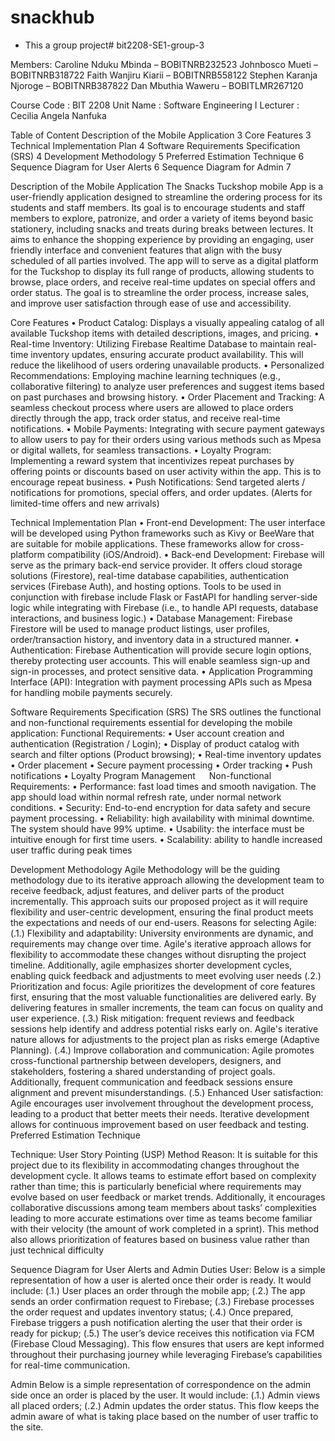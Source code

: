 # snackhub
- This a group project# bit2208-SE1-group-3

Members: 
Caroline Nduku Mbinda – BOBITNRB232523
Johnbosco Mueti – BOBITNRB318722
Faith Wanjiru Kiarii – BOBITNRB558122
Stephen Karanja Njoroge – BOBITNRB387822
Dan Mbuthia Waweru – BOBITLMR267120

Course Code  : BIT 2208
Unit Name    : Software Engineering I
Lecturer     : Cecilia Angela Nanfuka


Table of Content
    Description of the Mobile Application	       3
    Core Features	                               3
    Technical Implementation Plan	               4
    Software Requirements Specification (SRS)	   4
    Development Methodology	                     5
    Preferred Estimation Technique	             6
    Sequence Diagram for User Alerts	           6
    Sequence Diagram for Admin	                 7
   

Description of the Mobile Application
The Snacks Tuckshop mobile App is a user-friendly application designed to streamline the ordering process for its students and staff members. Its goal is to encourage students and staff members to explore, patronize, and order a variety of items beyond basic stationery, including snacks and treats during breaks between lectures. It aims to enhance the shopping experience by providing an engaging, user friendly interface and convenient features that align with the busy scheduled of all parties involved.
The app will  to serve as a digital platform for the Tuckshop to display its full range of products, allowing students to browse, place orders, and receive real-time updates on special offers and order status. The goal is to streamline the order process, increase sales, and improve user satisfaction through ease of use and accessibility.


Core Features
   •	Product Catalog: Displays a visually appealing catalog of all available Tuckshop items with detailed descriptions, images, and pricing.
   •	Real-time Inventory: Utilizing Firebase Realtime Database to maintain real-time inventory updates, ensuring accurate product availability. This will reduce the likelihood of users ordering unavailable products.
   •	Personalized Recommendations: Employing machine learning techniques (e.g., collaborative filtering) to analyze user preferences and suggest items based on past purchases and browsing history.
   •	Order Placement and Tracking: A seamless checkout process where users are allowed to  place orders directly through the app, track order status, and receive real-time notifications.
   •	Mobile Payments: Integrating with secure payment gateways to allow users to pay for their orders using various methods such as Mpesa or digital wallets, for seamless transactions.
   •	Loyalty Program: Implementing a reward system that incentivizes repeat purchases by offering points or discounts based on user activity within the app. This is to encourage repeat business.
   •	Push Notifications: Send targeted alerts / notifications for promotions, special offers, and order updates. (Alerts for limited-time offers and new arrivals)


Technical Implementation Plan
   •	Front-end Development: The user interface will be developed using Python frameworks such as Kivy or BeeWare that are suitable for mobile applications. These frameworks allow for cross-platform compatibility (iOS/Android).
   •	Back-end Development: Firebase will serve as the primary back-end service provider. It offers cloud storage solutions (Firestore), real-time database capabilities, authentication services (Firebase Auth), and hosting options. Tools to be used in conjunction with firebase include Flask or FastAPI for handling server-side logic while integrating with Firebase (i.e., to handle API requests, database interactions, and business logic.)
   •	Database Management: Firebase Firestore will be used to manage product listings, user profiles, order/transaction history, and inventory data in a structured manner.
   •	Authentication: Firebase Authentication will provide secure login options, thereby protecting user accounts. This will enable seamless sign-up and sign-in processes, and protect sensitive data.
   •	Application Programming Interface (API): Integration with payment processing APIs such as Mpesa for handling mobile payments securely.


Software Requirements Specification (SRS)
 The SRS outlines the functional and non-functional requirements essential for developing the mobile application:
   Functional Requirements:
      •	User account creation and authentication (Registration / Login);
      •	Display of product catalog with search and filter options (Product browsing);
      •	Real-time inventory updates
      •	Order placement
      •	Secure payment processing
      •	Order tracking
      •	Push notifications
      •	Loyalty Program Management
 
   Non-functional Requirements:
      •	Performance: fast load times and smooth navigation. The app should load within normal refresh rate,  under normal network conditions.
      •	Security: End-to-end encryption for data safety and secure payment processing.
      •	Reliability: high availability with minimal downtime. The system should have 99% uptime.
      •	Usability: the interface must be intuitive enough for first time users.
      •	Scalability: ability to handle increased user traffic during peak times


Development Methodology
Agile Methodology will be the guiding methodology due to its iterative approach allowing the development team to receive feedback, adjust features, and deliver parts of the product incrementally. This approach suits our proposed project as it will   require flexibility and user-centric development,  ensuring the final product meets the expectations and needs of our end-users.
Reasons for selecting Agile: 
   (.1.)	Flexibility and adaptability: University environments are dynamic, and requirements may change over time. Agile's iterative approach allows for flexibility to accommodate these changes without disrupting the project timeline. Additionally, agile emphasizes shorter development cycles, enabling quick feedback and adjustments to meet evolving user needs
   (.2.)	Prioritization and focus: Agile prioritizes the development of core features first, ensuring that the most valuable functionalities are delivered early. By delivering features in smaller increments, the team can focus on quality and user experience.
   (.3.)	Risk mitigation: frequent reviews and feedback sessions help identify and address potential risks early on. Agile's iterative nature allows for adjustments to the project plan as risks emerge (Adaptive Planning).
   (.4.)	Improve collaboration and communication: Agile promotes cross-functional partnership between developers, designers, and stakeholders, fostering a shared understanding of project goals. Additionally, frequent communication and feedback sessions ensure alignment and prevent misunderstandings.
   (.5.)	Enhanced User satisfaction: Agile encourages user involvement throughout the development process, leading to a product that better meets their needs. Iterative development allows for continuous improvement based on user feedback and testing.
Preferred Estimation Technique


Technique: User Story Pointing (USP) Method 
Reason: It is suitable for this project due to its flexibility in accommodating changes throughout the development cycle. It allows teams to estimate effort based on complexity rather than time; this is particularly beneficial where requirements may evolve based on user feedback or market trends. Additionally, it encourages collaborative discussions among team members about tasks’ complexities leading to more accurate estimations over time as teams become familiar with their velocity (the amount of work completed in a sprint). This method also allows prioritization of features based on business value rather than just technical difficulty


Sequence Diagram for User Alerts and Admin Duties
User: 
Below is a simple representation of how a user is alerted once their order is ready. It would include:
   (.1.)	User places an order through the mobile app;
   (.2.)	The app sends an order confirmation request to Firebase;
   (.3.)	Firebase processes the order request and updates inventory status;
   (.4.)	Once prepared, Firebase triggers a push notification alerting the user that their order is ready for pickup;
   (.5.)	The user’s device receives this notification via FCM (Firebase Cloud Messaging).
This flow ensures that users are kept informed throughout their purchasing journey while leveraging Firebase’s capabilities for real-time communication.

Admin
Below is a simple representation of correspondence on the admin side once an order is placed by the user. It would include:
   (.1.)	Admin views all placed orders;
   (.2.)	Admin updates the order status. 
This flow keeps the admin aware of what is taking place based on the number of user traffic to the site.
